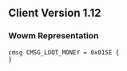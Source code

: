 ## Client Version 1.12

### Wowm Representation
```rust,ignore
cmsg CMSG_LOOT_MONEY = 0x015E {
}

```
